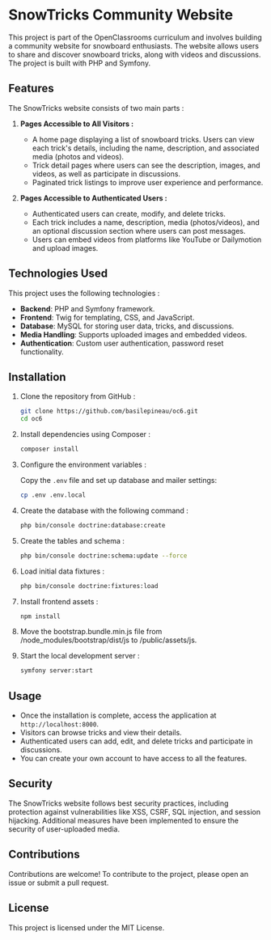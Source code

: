 
# SnowTricks Community Website

This project is part of the OpenClassrooms curriculum and involves building a community website for snowboard enthusiasts. The website allows users to share and discover snowboard tricks, along with videos and discussions. The project is built with PHP and Symfony.

## Features

The SnowTricks website consists of two main parts :

1. **Pages Accessible to All Visitors :**

   - A home page displaying a list of snowboard tricks. Users can view each trick's details, including the name, description, and associated media (photos and videos).
   - Trick detail pages where users can see the description, images, and videos, as well as participate in discussions.
   - Paginated trick listings to improve user experience and performance.

2. **Pages Accessible to Authenticated Users :**

   - Authenticated users can create, modify, and delete tricks.
   - Each trick includes a name, description, media (photos/videos), and an optional discussion section where users can post messages.
   - Users can embed videos from platforms like YouTube or Dailymotion and upload images.

## Technologies Used

This project uses the following technologies :

- **Backend**: PHP and Symfony framework.
- **Frontend**: Twig for templating, CSS, and JavaScript.
- **Database**: MySQL for storing user data, tricks, and discussions.
- **Media Handling**: Supports uploaded images and embedded videos.
- **Authentication**: Custom user authentication, password reset functionality.

## Installation

1. Clone the repository from GitHub :

   ```bash
   git clone https://github.com/basilepineau/oc6.git
   cd oc6
   ```

2. Install dependencies using Composer :

   ```bash
   composer install
   ```

3. Configure the environment variables :

   Copy the `.env` file and set up database and mailer settings:

   ```bash
   cp .env .env.local
   ```

4. Create the database with the following command :

   ```bash
   php bin/console doctrine:database:create
   ```
   
5. Create the tables and schema :

   ```bash
   php bin/console doctrine:schema:update --force
   ```


6. Load initial data fixtures :

   ```bash
   php bin/console doctrine:fixtures:load
   ```

7. Install frontend assets :

   ```bash
   npm install
   ```

8. Move the bootstrap.bundle.min.js file from /node_modules/bootstrap/dist/js to /public/assets/js.

9. Start the local development server :

   ```bash
   symfony server:start
   ```

## Usage

- Once the installation is complete, access the application at `http://localhost:8000`.
- Visitors can browse tricks and view their details.
- Authenticated users can add, edit, and delete tricks and participate in discussions.
- You can create your own account to have access to all the features.

## Security

The SnowTricks website follows best security practices, including protection against vulnerabilities like XSS, CSRF, SQL injection, and session hijacking. Additional measures have been implemented to ensure the security of user-uploaded media.

## Contributions

Contributions are welcome! To contribute to the project, please open an issue or submit a pull request.

## License

This project is licensed under the MIT License.
